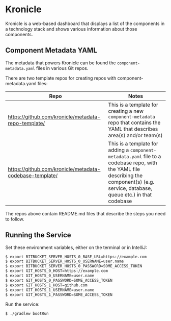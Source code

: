# Kronicle

Kronicle is a web-based dashboard that displays a list of the components in a technology stack and shows various 
information about those components.


## Component Metadata YAML

The metadata that powers Kronicle can be found the `component-metadata.yaml` files in various Git repos. 

There are two template repos for creating repos with component-metadata.yaml files:

| Repo | Notes |
|---|---|
| https://github.com/kronicle/metadata-repo-template/ | This is a template for creating a new `component-metadata` repo that contains the YAML that describes area(s) and/or team(s) |
| https://github.com/kronicle/metadata-codebase-template/ | This is a template for adding a `component-metadata.yaml` file to a codebase repo, with the YAML file describing the component(s) (e.g. service, database, queue etc.) in that codebase |

The repos above contain README.md files that describe the steps you need to follow.  


## Running the Service

Set these environment variables, either on the terminal or in IntelliJ:

```bash
$ export BITBUCKET_SERVER_HOSTS_0_BASE_URL=https://example.com
$ export BITBUCKET_SERVER_HOSTS_0_USERNAME=user.name
$ export BITBUCKET_SERVER_HOSTS_0_PASSWORD=SOME_ACCESS_TOKEN
$ export GIT_HOSTS_0_HOST=https://example.com
$ export GIT_HOSTS_0_USERNAME=user.name
$ export GIT_HOSTS_0_PASSWORD=SOME_ACCESS_TOKEN
$ export GIT_HOSTS_1_HOST=github.com
$ export GIT_HOSTS_1_USERNAME=user.name
$ export GIT_HOSTS_1_PASSWORD=SOME_ACCESS_TOKEN
```

Run the service:

```bash
$ ./gradlew bootRun
```
